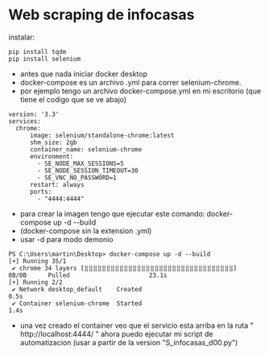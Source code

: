 # Web scraping de infocasas

instalar:
```
pip install tqdm
pip install selenium
```

* antes que nada iniciar docker desktop
* docker-compose es un archivo .yml para correr selenium-chrome.
* por ejemplo tengo un archivo docker-compose.yml en mi escritorio (que tiene el codigo que se ve abajo)

```
version: '3.3'
services:
  chrome:
      image: selenium/standalone-chrome:latest
      shm_size: 2gb
      container_name: selenium-chrome
      environment:
        - SE_NODE_MAX_SESSIONS=5
        - SE_NODE_SESSION_TIMEOUT=30
        - SE_VNC_NO_PASSWORD=1
      restart: always
      ports:
        - "4444:4444"
```

* para crear la imagen tengo que ejecutar este comando: docker-compose up -d --build
* (docker-compose sin la extension .yml)
* usar -d para modo demonio

```
PS C:\Users\martin\Desktop> docker-compose up -d --build
[+] Running 35/1
 ✔ chrome 34 layers [⣿⣿⣿⣿⣿⣿⣿⣿⣿⣿⣿⣿⣿⣿⣿⣿⣿⣿⣿⣿⣿⣿⣿⣿⣿⣿⣿⣿⣿⣿⣿⣿⣿⣿]      0B/0B      Pulled                      23.1s
[+] Running 2/2
 ✔ Network desktop_default    Created                                                                              0.5s
 ✔ Container selenium-chrome  Started                                                                              1.4s
```

* una vez creado el container veo que el servicio esta arriba en la ruta " http://localhost:4444/ " ahora puedo ejecutar mi script de automatizacion (usar a partir de la version "S_infocasas_d00.py")